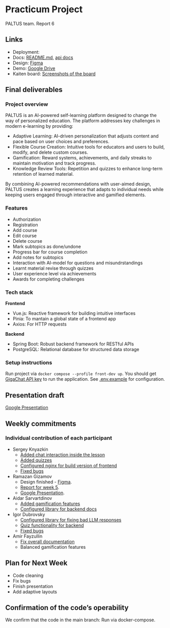 # Practicum Project  
PALTUS team. Report 6

## Links

- Deployment:
- Docs: [README.md](https://github.com/IU-Capstone-Project-2025/PALTUS/blob/main/README.md), [api docs]()
- Design: [Figma](https://www.figma.com/proto/rvNoC6oOC2Xe5y7yWIhLuN/Demo-visuals?node-id=0-1&t=DavTpLzLzLBFOWSe-1)
- Demo: [Google Drive](https://drive.google.com/file/d/1V9wfvfOaQE4dwFPFoQbJqLrLlIAixLil/view?usp=sharing)
- Kaiten board: [Screenshots of the board](https://drive.google.com/drive/folders/16Y-MQXpZghhkoxADxd6L7syHdWsxzkpA?usp=sharing)
  

## Final deliverables

### Project overview
PALTUS is an AI-powered self-learning platform designed to change the way of personalized education. The platform addresses key challenges in modern e-learning by providing:

- Adaptive Learning: AI-driven personalization that adjusts content and pace based on user choices and preferences.
- Flexible Course Creation: Intuitive tools for educators and users to build, modify, and delete custom courses.
- Gamification: Reward systems, achievements, and daily streaks to maintain motivation and track progress.
- Knowledge Review Tools: Repetition and quizzes to enhance long-term retention of learned material.

By combining AI-powered recommendations with user-aimed design, PALTUS creates a learning experience that adapts to individual needs while keeping users engaged through interactive and gamified elements.
### Features
- Authorization
- Registration
- Add course
- Edit course
- Delete course
- Mark subtopics as done/undone
- Progress bar for course completion
- Add notes for subtopics
- Interaction with AI-model for questions and misundrstandings
- Learnt material revise through quizzes
- User experience level via achievements
- Awards for completing challenges
### Tech stack
**Frontend**

- Vue.js: Reactive framework for building intuitive interfaces
- Pinia: To mantain a global state of a frontend app
- Axios: For HTTP requests

**Backend**

- Spring Boot: Robust backend framework for RESTful APIs
- PostgreSQL: Relational database for structured data storage
### Setup instructions
Run project via `docker compose --profile front-dev up`. You should get [GigaChat API key](https://developers.sber.ru/portal/gigachat-and-api) to run the application. See [.env.example](https://github.com/IU-Capstone-Project-2025/PALTUS/tree/main/.env.example) for configuration.

## Presentation draft

[Google Presentation](https://docs.google.com/presentation/d/1lrC7sYqLeRxuk9y8BXHxn9HLMQ02L2u9C7xS4bjsmcU/edit?usp=sharing)

## Weekly commitments

### Individual contribution of each participant

- Sergey Knyazkin
  - [Added chat interaction inside the lesson](https://github.com/IU-Capstone-Project-2025/PALTUS/commit/9cd3840af830e49dcf6965eb5afd0723a54de098)
  - [Added quizzes](https://github.com/IU-Capstone-Project-2025/PALTUS/commit/aaaecb7161e1f6a3a343d6b1261cbb3ea094bf26)
  - [Configured nginx for build version of frontend](https://github.com/IU-Capstone-Project-2025/PALTUS/commit/bef3dfa67b6538eb760132294d46d8bcc8ff7828)
  - [Fixed bugs](https://github.com/IU-Capstone-Project-2025/PALTUS/commit/9ad8177251a6b4068a9156674820555c231117f8)
- Ramazan Gizamov
  - Design finished - [Figma](https://www.figma.com/proto/rvNoC6oOC2Xe5y7yWIhLuN/Demo-visuals?node-id=0-1&t=DavTpLzLzLBFOWSe-1).
  - [Report for week 5](https://github.com/poeticlama/PALTUS/new/master/content/docs/2025/PALTUS/week5.md).
  - [Google Presentation](https://docs.google.com/presentation/d/1lrC7sYqLeRxuk9y8BXHxn9HLMQ02L2u9C7xS4bjsmcU/edit?usp=sharing).
- Aidar Sarvartdinov
  - [Added gamification features](https://github.com/IU-Capstone-Project-2025/PALTUS/commit/4bc7b5cf26ab5319737d7662a2aaf55ad0d94446)
  - [Configured library for backend docs](https://github.com/IU-Capstone-Project-2025/PALTUS/commit/6a2a092124026798261dd7e88b64b499084dc942)
- Igor Dubrovsky
  - [Configured library for fixing bad LLM responses](https://github.com/IU-Capstone-Project-2025/PALTUS/commit/182c683ce51d310aecd854166bd3f083d897c8f7)
  - [Quiz functionality for backend](https://github.com/IU-Capstone-Project-2025/PALTUS/commit/add999bb7f44ecc903529df3162b2a9a01e4c8a9)
  - [Fixed bugs](https://github.com/IU-Capstone-Project-2025/PALTUS/commit/d4decc594ae5f05af518ec783bce3eb6ac10c39c)
- Amir Fayzullin
  - [Fix overall documentation](https://github.com/IU-Capstone-Project-2025/PALTUS/commit/976fcc9a0e8432b4d231d39181180677924666b0)
  - Balanced gamification features

## Plan for Next Week

- Code cleaning
- Fix bugs
- Finish presentation
- Add adaptive layouts

## Confirmation of the code’s operability

We confirm that the code in the main branch:
Run via docker-compose.
